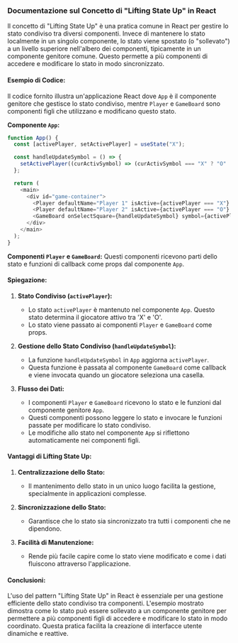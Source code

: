 ### Documentazione sul Concetto di "Lifting State Up" in React

Il concetto di "Lifting State Up" è una pratica comune in React per gestire lo stato condiviso tra diversi componenti. Invece di mantenere lo stato localmente in un singolo componente, lo stato viene spostato (o "sollevato") a un livello superiore nell'albero dei componenti, tipicamente in un componente genitore comune. Questo permette a più componenti di accedere e modificare lo stato in modo sincronizzato.

#### Esempio di Codice:

Il codice fornito illustra un'applicazione React dove `App` è il componente genitore che gestisce lo stato condiviso, mentre `Player` e `GameBoard` sono componenti figli che utilizzano e modificano questo stato.

**Componente `App`:**

```javascript
function App() {
  const [activePlayer, setActivePlayer] = useState("X");

  const handleUpdateSymbol = () => {
    setActivePlayer((curActivSymbol) => (curActivSymbol === "X" ? "O" : "X"));
  };

  return (
    <main>
      <div id="game-container">
        <Player defaultName="Player 1" isActive={activePlayer === "X"} />
        <Player defaultName="Player 2" isActive={activePlayer === "O"} />
        <GameBoard onSelectSquare={handleUpdateSymbol} symbol={activePlayer} />
      </div>
    </main>
  );
}
```

**Componenti `Player` e `GameBoard`:**
Questi componenti ricevono parti dello stato e funzioni di callback come props dal componente `App`.

#### Spiegazione:

1. **Stato Condiviso (`activePlayer`):**

   - Lo stato `activePlayer` è mantenuto nel componente `App`. Questo stato determina il giocatore attivo tra 'X' e 'O'.
   - Lo stato viene passato ai componenti `Player` e `GameBoard` come props.

2. **Gestione dello Stato Condiviso (`handleUpdateSymbol`):**

   - La funzione `handleUpdateSymbol` in `App` aggiorna `activePlayer`.
   - Questa funzione è passata al componente `GameBoard` come callback e viene invocata quando un giocatore seleziona una casella.

3. **Flusso dei Dati:**
   - I componenti `Player` e `GameBoard` ricevono lo stato e le funzioni dal componente genitore `App`.
   - Questi componenti possono leggere lo stato e invocare le funzioni passate per modificare lo stato condiviso.
   - Le modifiche allo stato nel componente `App` si riflettono automaticamente nei componenti figli.

#### Vantaggi di Lifting State Up:

1. **Centralizzazione dello Stato:**
   - Il mantenimento dello stato in un unico luogo facilita la gestione, specialmente in applicazioni complesse.
2. **Sincronizzazione dello Stato:**

   - Garantisce che lo stato sia sincronizzato tra tutti i componenti che ne dipendono.

3. **Facilità di Manutenzione:**
   - Rende più facile capire come lo stato viene modificato e come i dati fluiscono attraverso l'applicazione.

#### Conclusioni:

L'uso del pattern "Lifting State Up" in React è essenziale per una gestione efficiente dello stato condiviso tra componenti. L'esempio mostrato dimostra come lo stato può essere sollevato a un componente genitore per permettere a più componenti figli di accedere e modificare lo stato in modo coordinato. Questa pratica facilita la creazione di interfacce utente dinamiche e reattive.

